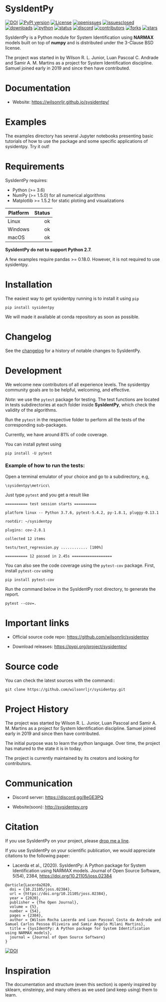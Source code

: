 
# SysIdentPy
[![DOI](https://img.shields.io/badge/DOI-10.21105%2Fjoss.02384-%23FF7800)](https://joss.theoj.org/papers/10.21105/joss.02384)
[![PyPI version](https://img.shields.io/pypi/v/sysidentpy?color=%23ff7800)](https://pypi.org/project/sysidentpy/)
[![License](https://img.shields.io/pypi/l/sysidentpy?color=%23FF7800)](https://opensource.org/licenses/BSD-3-Clause)
[![openissues](https://img.shields.io/github/issues/wilsonrljr/sysidentpy?color=%23FF7800)](https://github.com/wilsonrljr/sysidentpy/issues)
[![issuesclosed](https://img.shields.io/github/issues-closed-raw/wilsonrljr/sysidentpy?color=%23FF7800)](https://github.com/wilsonrljr/sysidentpy/issues)
[![downloads](https://img.shields.io/pypi/dm/sysidentpy?color=%23FF7800)](https://pypi.org/project/sysidentpy/)
[![python](https://img.shields.io/pypi/pyversions/sysidentpy?color=%23FF7800)](https://pypi.org/project/sysidentpy/)
[![status](https://img.shields.io/pypi/status/sysidentpy?color=%23FF7800)](https://pypi.org/project/sysidentpy/)
[![discord](https://img.shields.io/discord/711610087700955176?color=%23FF7800&label=discord)](https://discord.gg/7afBSzU4)
[![contributors](https://img.shields.io/github/contributors/wilsonrljr/sysidentpy?color=%23FF7800)](https://github.com/wilsonrljr/sysidentpy/graphs/contributors)
[![forks](https://img.shields.io/github/forks/wilsonrljr/sysidentpy?style=social)](https://github.com/wilsonrljr/sysidentpy/network/members)
[![stars](https://img.shields.io/github/stars/wilsonrljr/sysidentpy?style=social)](https://github.com/wilsonrljr/sysidentpy/stargazers)



SysIdentPy is a Python module for System Identification using **NARMAX** models built on top of **numpy** and is distributed under the 3-Clause BSD license.

The project was started in by Wilson R. L. Junior, Luan Pascoal C. Andrade and Samir A. M. Martins as a project for System Identification discipline. Samuel joined early in 2019 and since then have contributed.

# Documentation

- Website: https://wilsonrljr.github.io/sysidentpy/

# Examples

The examples directory has several Jupyter notebooks presenting basic tutorials of how to use the package and some specific applications of sysidentpy. Try it out!

# Requirements

SysIdentPy requires:

- Python (>= 3.6)
- NumPy (>= 1.5.0) for all numerical algorithms
- Matplotlib >= 1.5.2 for static plotiing and visualizations

| Platform | Status |
| --------- | -----:|
| Linux | ok |
| Windows | ok |
| macOS | ok |

**SysIdentPy do not to support Python 2.7.**

A few examples require pandas >= 0.18.0. However, it is not required to use sysidentpy.

# Installation

The easiest way to get sysidentpy running is to install it using ``pip``
~~~~~~~~~~~~~~~~
pip install sysidentpy
~~~~~~~~~~~~~~~~

We will made it available at conda repository as soon as possible.

# Changelog

See the [changelog]( <https://github.com/wilsonrljr/sysidentpy.whats_is_new.md>) for a history of notable changes to SysIdentPy.

# Development

We welcome new contributors of all experience levels. The sysidentpy community goals are to be helpful, welcoming, and effective.

*Note*: we use the `pytest` package for testing. The test functions are located in tests subdirectories at each folder inside **SysIdentPy**, which check the validity of the algorithms.

Run the `pytest` in the respective folder to perform all the tests of the corresponding sub-packages.

Currently, we have around 81% of code coverage.

You can install pytest using
~~~~~~~~~~~~~~~~~~~~~~
pip install -U pytest
~~~~~~~~~~~~~~~~~~~~~~

### Example of how to run the tests:

Open a terminal emulator of your choice and go to a subdirectory, e.g,
~~~~~~~~~~~~~~~~~~~~
\sysidentpy\metrics\
~~~~~~~~~~~~~~~~~~~~

Just type `pytest` and you get a result like

~~~~~~~~
========== test session starts ==========

platform linux -- Python 3.7.6, pytest-5.4.2, py-1.8.1, pluggy-0.13.1

rootdir: ~/sysidentpy

plugins: cov-2.8.1

collected 12 items

tests/test_regression.py ............ [100%]

========== 12 passed in 2.45s ==================
~~~~~~~~~~~~~~
You can also see the code coverage using the `pytest-cov` package. First, install `pytest-cov` using
~~~
pip install pytest-cov
~~~
Run the command below in the SysIdentPy root directory, to generate the report.
~~~
pytest --cov=.
~~~

# Important links

- Official source code repo: https://github.com/wilsonrljr/sysidentpy

- Download releases: https://pypi.org/project/sysidentpy/

# Source code

You can check the latest sources with the command::
~~~~~~~~~~~~~~~~~~~~~~~~~~~~~~~~~~~~~~~~
git clone https://github.com/wilsonrljr/sysidentpy.git
~~~~~~~~~~~~~~~~~~~~~~~~~~~~~~~~~~~~~~~~

# Project History

The project was started by Wilson R. L. Junior, Luan Pascoal and Samir A. M. Martins as a project for System Identification discipline. Samuel joined early in 2019 and since then have contributed.

The initial purpose was to learn the python language. Over time, the project has matured to the state it is in today.

The project is currently maintained by its creators and looking for contributors.

# Communication

- Discord server: https://discord.gg/8eGE3PQ

- Website(soon): http://sysidentpy.org

# Citation

If you use SysIdentPy on your project, please [drop me a line](mailto:wilsonrljr@outlook.com).

If you use SysIdentPy on your scientific publication, we would appreciate citations to the following paper:

- Lacerda et al., (2020). SysIdentPy: A Python package for System Identification using NARMAX models. Journal of Open Source Software, 5(54), 2384, https://doi.org/10.21105/joss.02384

```
@article{Lacerda2020,
  doi = {10.21105/joss.02384},
  url = {https://doi.org/10.21105/joss.02384},
  year = {2020},
  publisher = {The Open Journal},
  volume = {5},
  number = {54},
  pages = {2384},
  author = {Wilson Rocha Lacerda and Luan Pascoal Costa da Andrade and Samuel Carlos Pessoa Oliveira and Samir Angelo Milani Martins},
  title = {SysIdentPy: A Python package for System Identification using NARMAX models},
  journal = {Journal of Open Source Software}
}
```
[![DOI](https://zenodo.org/badge/175484103.svg)](https://zenodo.org/badge/latestdoi/175484103)


# Inspiration

The documentation and structure (even this section) is openly inspired by sklearn, einsteinpy, and many others as we used (and keep using) them to learn.
